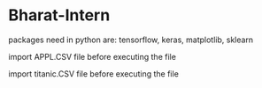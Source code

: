 # Bharat-Intern

packages need in python are:
tensorflow, keras, matplotlib, sklearn

import APPL.CSV file before executing the file

import titanic.CSV file before executing the file
